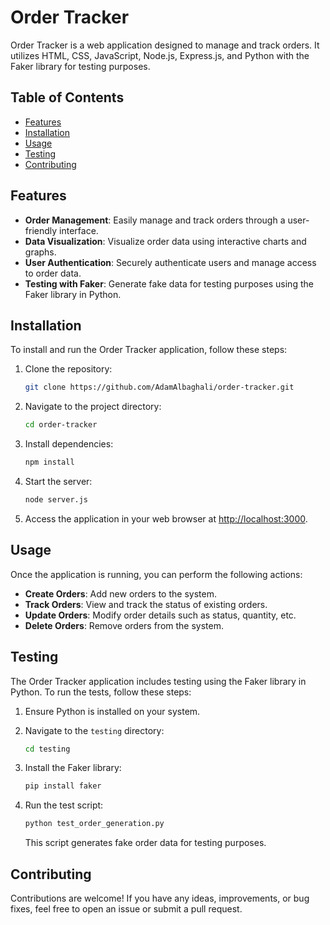 # Order Tracker

Order Tracker is a web application designed to manage and track orders. It utilizes HTML, CSS, JavaScript, Node.js, Express.js, and Python with the Faker library for testing purposes.

## Table of Contents

- [Features](#features)
- [Installation](#installation)
- [Usage](#usage)
- [Testing](#testing)
- [Contributing](#contributing)

## Features

- **Order Management**: Easily manage and track orders through a user-friendly interface.
- **Data Visualization**: Visualize order data using interactive charts and graphs.
- **User Authentication**: Securely authenticate users and manage access to order data.
- **Testing with Faker**: Generate fake data for testing purposes using the Faker library in Python.

## Installation

To install and run the Order Tracker application, follow these steps:

1. Clone the repository:

   ```bash
   git clone https://github.com/AdamAlbaghali/order-tracker.git
   ```

2. Navigate to the project directory:

   ```bash
   cd order-tracker
   ```

3. Install dependencies:

   ```bash
   npm install
   ```

4. Start the server:

   ```bash
   node server.js
   ```

5. Access the application in your web browser at [http://localhost:3000](http://localhost:3000).

## Usage

Once the application is running, you can perform the following actions:

- **Create Orders**: Add new orders to the system.
- **Track Orders**: View and track the status of existing orders.
- **Update Orders**: Modify order details such as status, quantity, etc.
- **Delete Orders**: Remove orders from the system.

## Testing

The Order Tracker application includes testing using the Faker library in Python. To run the tests, follow these steps:

1. Ensure Python is installed on your system.
2. Navigate to the `testing` directory:

   ```bash
   cd testing
   ```

3. Install the Faker library:

   ```bash
   pip install faker
   ```

4. Run the test script:

   ```bash
   python test_order_generation.py
   ```

   This script generates fake order data for testing purposes.

## Contributing

Contributions are welcome! If you have any ideas, improvements, or bug fixes, feel free to open an issue or submit a pull request.

